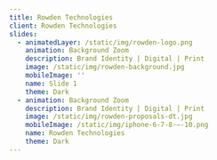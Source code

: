 ```yaml
---
title: Rowden Technologies
client: Rowden Technologies
slides:
  - animatedLayer: /static/img/rowden-logo.png
    animation: Background Zoom
    description: Brand Identity | Digital | Print
    image: /static/img/rowden-background.jpg
    mobileImage: ''
    name: Slide 1
    theme: Dark
  - animation: Background Zoom
    description: Brand Identity | Digital | Print
    image: /static/img/rowden-proposals-dt.jpg
    mobileImage: /static/img/iphone-6-7-8-–-10.png
    name: Rowden Technologies
    theme: Dark
---
```


